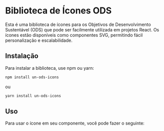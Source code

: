 # Biblioteca de Ícones ODS

Esta é uma biblioteca de ícones para os Objetivos de Desenvolvimento Sustentável (ODS) que pode ser facilmente utilizada em projetos React. Os ícones estão disponíveis como componentes SVG, permitindo fácil personalização e escalabilidade.

## Instalação

Para instalar a biblioteca, use npm ou yarn:

```bash
npm install un-ods-icons
```

ou

```bash
yarn install un-ods-icons
```

## Uso

Para usar o ícone em seu componente, você pode fazer o seguinte:

<OdsIcon1 size={128} />
